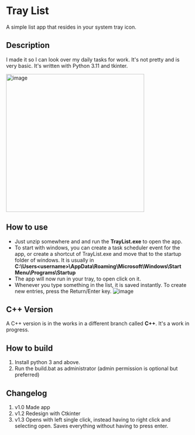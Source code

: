 # Tray List
A simple list app that resides in your system tray icon. 

## Description
I made it so I can look over my daily tasks for work. It's not pretty and is very basic. It's written with Python 3.11 and tkinter.


<img width="377" alt="image" src="https://github.com/user-attachments/assets/c12ce1ef-77c1-4ced-af71-6286ac723779">


## How to use
- Just unzip somewhere and and run the **TrayList.exe** to open the app. 
- To start with windows, you can create a task scheduler event for the app, or create a shortcut of TrayList.exe and move that to the startup folder of windows. It is usually in **C:\Users\<username>\AppData\Roaming\Microsoft\Windows\Start Menu\Programs\Startup**
- The app will now run in your tray, to open click on it.
- Whenever you type something in the list, it is saved instantly. To create new entries, press the Return/Enter key.
![image](https://github.com/user-attachments/assets/39dc70b9-e28f-481f-9b75-6b8294f73c24)



## C++ Version
A C++ version is in the works in a different branch called **C++**. It's a work in progress.

## How to build
1. Install python 3 and above.
2. Run the build.bat as administrator (admin permission is optional but preferred)


## Changelog
1. v1.0 Made app
2. v1.2 Redesign with Ctkinter
3. v1.3 Opens with left single click, instead having to right click and selecting open. Saves everything without having to press enter.

